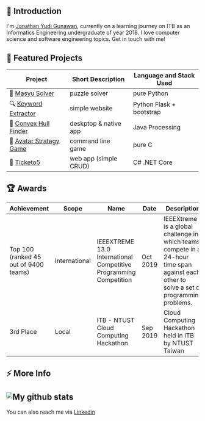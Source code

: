 <!--
**JonathanGun/JonathanGun** is a ✨ _special_ ✨ repository because its `README.md` (this file) appears on your GitHub profile.

Here are some ideas to get you started:

- 🔭 I’m currently working on ...
- 🌱 I’m currently learning ...
- 👯 I’m looking to collaborate on ...
- 🤔 I’m looking for help with ...
- 💬 Ask me about ...
- 📫 How to reach me: ...
- 😄 Pronouns: ...
- ⚡ Fun fact: ...
-->

## 💬 Introduction
I'm [Jonathan Yudi Gunawan](https://jonathan-profile.netlify.app/), currently on a learning journey on ITB as an Informatics Engineering undergraduate of year 2018. I love computer science and software engineering topics. Get in touch with me!

## 🌱 Featured Projects
| Project | Short Description | Language and Stack Used |
|---------|-------------------|-------------------------|
|🧩 [Masyu Solver](https://github.com/JonathanGun/masyu-solver)                                       | puzzle solver         | pure Python              |
|🔍 [Keyword Extractor](https://github.com/JonathanGun/Covid-keyword-extractor)                       | simple website        | Python Flask + bootstrap |
|📐 [Convex Hull Finder](https://github.com/JonathanGun/Convex-Hull-Finder)                           | deskptop & native app | Java Processing          |
|🧠 [Avatar Strategy Game](https://github.com/JonathanGun/Avatar-World-War-Multiplayer-Strategy-Game) | command line game     | pure C                   |
|🎫 [Ticketo5](https://github.com/JonathanGun/ticketo5)                                               | web app (simple CRUD) | C# .NET Core             |

## 🏆 Awards

| Achievement | Scope | Name | Date | Description |
|-------------|-------|------|------|-------------|
| Top 100 (ranked 45 out of 9400 teams) | International | IEEEXTREME 13.0 International Competitive Programming Competition | Oct 2019 | IEEEXtreme is a global challenge in which teams compete in a 24-hour time span against each other to solve a set of programming problems. |
| 3rd Place | Local | ITB - NTUST Cloud Computing Hackathon | Sep 2019 | Cloud Computing Hackathon held in ITB by NTUST Taiwan |

## ⚡ More Info
![My github stats](https://github-readme-stats.vercel.app/api?username=william9923&show_icons=true)
---
You can also reach me via [Linkedin](https://www.linkedin.com/in/jonathan-yudi-gunawan-80b67a19a/)

